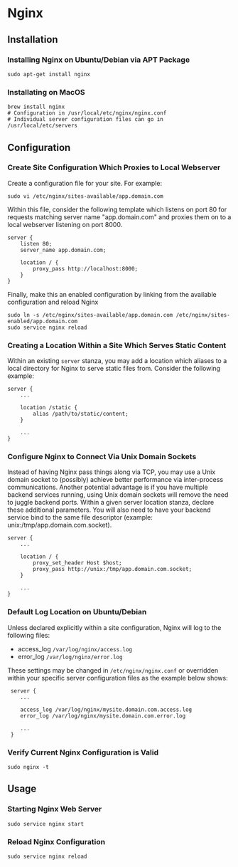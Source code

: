 # Nginx

## Installation

### Installing Nginx on Ubuntu/Debian via APT Package

    sudo apt-get install nginx

### Installating on MacOS

    brew install nginx
    # Configuration in /usr/local/etc/nginx/nginx.conf
    # Individual server configuration files can go in /usr/local/etc/servers
    
## Configuration

### Create Site Configuration Which Proxies to Local Webserver

Create a configuration file for your site. For example:

    sudo vi /etc/nginx/sites-available/app.domain.com
    
Within this file, consider the following template which listens on port 80 for requests matching server name "app.domain.com" and proxies them on to a local webserver listening on port 8000.

    server {
        listen 80;
        server_name app.domain.com;
        
        location / {
            proxy_pass http://localhost:8000;
        }
    }

Finally, make this an enabled configuration by linking from the available configuration and reload Nginx

    sudo ln -s /etc/nginx/sites-available/app.domain.com /etc/nginx/sites-enabled/app.domain.com
    sudo service nginx reload
    
### Creating a Location Within a Site Which Serves Static Content

Within an existing `server` stanza, you may add a location which aliases to a local directory for Nginx to serve static files from. Consider the following example:

    server {
        ...
        
        location /static {
            alias /path/to/static/content;
        }
        
        ...
    }

### Configure Nginx to Connect Via Unix Domain Sockets

Instead of having Nginx pass things along via TCP, you may use a Unix domain socket to (possibly) achieve better performance via inter-process communications. Another potential advantage is if you have multiple backend services running, using Unix domain sockets will remove the need to juggle backend ports.  Within a given server location stanza, declare these additional parameters. You will also need to have your backend service bind to the same file descriptor (example: unix:/tmp/app.domain.com.socket).

    server {
        ...
        
        location / {
            proxy_set_header Host $host;
            proxy_pass http://unix:/tmp/app.domain.com.socket;
        }
        
        ...
    }

### Default Log Location on Ubuntu/Debian

Unless declared explicitly within a site configuration, Nginx will log to the following files:

 * access_log `/var/log/nginx/access.log`
 * error_log `/var/log/nginx/error.log`
 
These settings may be changed in `/etc/nginx/nginx.conf` or overridden within your specific server configuration files as the example below shows:

     server {
        ...
        
        access_log /var/log/nginx/mysite.domain.com.access.log
        error_log /var/log/nginx/mysite.domain.com.error.log
        
        ...
     }

### Verify Current Nginx Configuration is Valid

    sudo nginx -t

## Usage

### Starting Nginx Web Server

    sudo service nginx start
    
### Reload Nginx Configuration

    sudo service nginx reload
    


    
